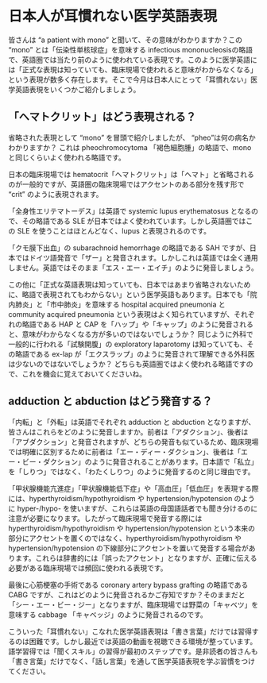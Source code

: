 # 日本人が耳慣れない医学英語表現

皆さんは “a patient with mono” と聞いて、その意味がわかりますか？この “mono” とは「伝染性単核球症」を意味する infectious mononucleosisの略語で、英語圏では当たり前のように使われている表現です。このように医学英語には「正式な表現は知っていても、臨床現場で使われると意味がわからなくなる」という表現が数多く存在します。そこで今月は日本人にとって「耳慣れない」医学英語表現をいくつかご紹介しましょう。

## 「ヘマトクリット」はどう表現される？

省略された表現として “mono” を冒頭で紹介しましたが、 “pheo”は何の病名かわかりますか？ これは pheochromocytoma 「褐色細胞腫」の略語で、mono と同じくらいよく使われる略語です。

日本の臨床現場では hematocrit「ヘマトクリット」は「ヘマト」と省略されるのが一般的ですが、英語圏の臨床現場ではアクセントのある部分を残す形で “crit” のように表現されます。

「全身性エリテマトーデス」は英語で systemic lupus erythematosus となるので、その略語である SLE が日本ではよく使われています。しかし英語圏ではこの SLE を使うことはほとんどなく、lupus と表現されるのです。

「クモ膜下出血」の subarachnoid hemorrhage の略語である SAH ですが、日本ではドイツ語発音で「ザー」と発音されます。しかしこれは英語では全く通用しません。英語ではそのまま「エス・エー・エイチ」のように発音しましょう。

この他に「正式な英語表現は知っていても、日本ではあまり省略されないために、略語で表現されてもわからない」という医学英語もあります。日本でも「院内肺炎」と「市中肺炎」を意味する hospital acquired pneumonia と community acquired pneumonia という表現はよく知られていますが、それぞれの略語である HAP と CAP を「ハップ」や「キャップ」のように発音されると、意味がわからなくなる方が多いのではないでしょうか？ 同じように外科で一般的に行われる「試験開腹」の exploratory laparotomy は知っていても、その略語である ex-lap が「エクスラップ」のように発音されて理解できる外科医は少ないのではないでしょうか？ どちらも英語圏ではよく使われる略語ですので、これを機会に覚えておいてくださいね。

## adduction と abduction はどう発音する？

「内転」と「外転」は英語でそれぞれ adduction と abduction となりますが、皆さんはこれらをどのように発音しますか。前者は「アダクション」、後者は「アブダクション」と発音されますが、どちらの発音も似ているため、臨床現場では明確に区別するために前者は「エー・ディー・ダクション」、後者は「エー・ビー・ダクション」のように発音されることがあります。日本語で「私立」を「しりつ」ではなく、「わたくしりつ」のように発音するのと同じ理由です。

「甲状腺機能亢進症」「甲状腺機能低下症」や「高血圧」「低血圧」を表現する際には、hyperthyroidism/hypothyroidism や hypertension/hypotension のように hyper-/hypo- を使いますが、これらは英語の母国語話者でも聞き分けるのに注意が必要になります。したがって臨床現場で発音する際にはhyperthyroidism/hypothyroidism や hypertension/hypotension という本来の部分にアクセントを置くのではなく、hyperthyroidism/hypothyroidism や hypertension/hypotension の下線部分にアクセントを置いて発音する場合があります。これらは辞書的には「誤ったアクセント」となりますが、正確に伝える必要がある臨床現場では頻回に使われる表現です。

最後に心筋梗塞の手術である coronary artery bypass grafting の略語である CABG ですが、これはどのように発音されるかご存知ですか？そのままだと「シー・エー・ビー・ジー」となりますが、臨床現場では野菜の「キャベツ」を意味する cabbage 「キャベッジ」のように発音されるのです。

こういった「耳慣れない」こなれた医学英語表現は「書き言葉」だけでは習得するのは困難です。しかし最近では英語の動画を視聴できる環境が整っています。語学習得では「聞くスキル」の習得が最初のステップです。是非読者の皆さんも「書き言葉」だけでなく、「話し言葉」を通して医学英語表現を学ぶ習慣をつけてください。
